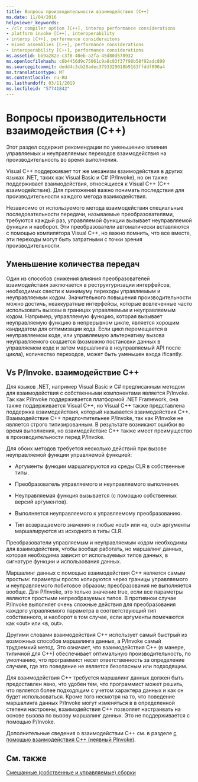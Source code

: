 ```yaml
---
title: Вопросы производительности взаимодействия (C++)
ms.date: 11/04/2016
helpviewer_keywords:
- /clr compiler option [C++], interop performance considerations
- platform invoke [C++], interoperability
- interop [C++], performance consideraitons
- mixed assemblies [C++], performance considerations
- interoperability [C++], performance considerations
ms.assetid: bb9a282e-c3f8-40eb-a2fa-45d80d578932
ms.openlocfilehash: c6b4456d9c75061c9a8c93f37f98b58f92adc899
ms.sourcegitcommit: dedd4c3cb28adec3793329018b9163ffddf890a4
ms.translationtype: MT
ms.contentlocale: ru-RU
ms.lasthandoff: 03/11/2019
ms.locfileid: "57741842"
---
```

# <a name="performance-considerations-for-interop-c"></a>Вопросы производительности взаимодействия (C++)

Этот раздел содержит рекомендации по уменьшению влияния управляемых и неуправляемых переходов взаимодействия на производительность во время выполнения.

Visual C++ поддерживает тот же механизм взаимодействия в других языках .NET, таких как Visual Basic и C# (P/Invoke), но он также поддерживает взаимодействия, относящиеся к Visual C++ (C++ взаимодействие). Для приложений важно понимать последствия для производительности каждого метода взаимодействия.

Независимо от используемого метода взаимодействия специальные последовательности передачи, называемые преобразователями, требуются каждый раз, управляемой функции вызывает неуправляемой функции и наоборот. Эти преобразователи автоматически вставляются с помощью компилятора Visual C++, но важно помнить, что все вместе, эти переходы могут быть затратными с точки зрения производительности.

## <a name="reducing-transitions"></a>Уменьшение количества передач

Один из способов снижения влияния преобразователей взаимодействия заключается в реструктуризации интерфейсов, необходимых свести к минимуму переходы управляемым и неуправляемым кодом. Значительного повышения производительности можно достичь, неаккуратные интерфейсы, которые вовлеченные часто использовать вызовы в границах управляемым и неуправляемым кодом. Например, управляемую функцию, которая вызывает неуправляемую функцию в непрерывном цикле, является хорошим кандидатом для оптимизации кода. Если цикл перемещается в неуправляемом коде, или управляемую альтернативу вызова неуправляемого создается (возможно постановки данных в управляемом коде и затем маршалинга в неуправляемый API после цикла), количество переходов, может быть уменьшен входа ificantly.

## <a name="pinvoke-vs-c-interop"></a>Vs P/Invoke. взаимодействие C++

Для языков .NET, например Visual Basic и C# предписанным методом для взаимодействия с собственными компонентами является P/Invoke. Так как P/Invoke поддерживается платформой .NET Framework, она также поддерживается Visual C++, но Visual C++ также представлена поддержка взаимодействия, который называется взаимодействия C++. Взаимодействие C++ предпочтительнее P/Invoke, так как P/Invoke не является строго типизированным. В результате возникают ошибки во время выполнения, но взаимодействие C++ также имеет преимущество в производительности перед P/Invoke.

Для обоих методов требуется несколько действий при вызове неуправляемой функции управляемой функцией:

- Аргументы функции маршалируются из среды CLR в собственные типы.

- Преобразователь управляемого и неуправляемого выполнения.

- Неуправляемая функция вызывается (с помощью собственных версий аргументов).

- Выполняется неуправляемого к управляемому преобразованию.

- Тип возвращаемого значения и любые «out» или «в, out» аргументы маршалируются из исходного в типы CLR.

Преобразователи управляемым и неуправляемым кодом необходимы для взаимодействия, чтобы вообще работать, но маршалинг данных, которая необходима зависит от используемых типов данных, в сигнатуре функции и использования данных.

Маршалинг данных с помощью взаимодействия C++ является самым простым: параметры просто копируются через границы управляемого и неуправляемого побитовое образом; преобразования не выполняется вообще. Для P/Invoke, это только значение true, если все параметры являются простыми непреобразуемых типов. В противном случае P/Invoke выполняет очень сложные действия для преобразования каждого управляемого параметра в соответствующий тип собственного, и наоборот в том случае, если аргументы помечаются как «out» или «в, out».

Другими словами взаимодействия C++ использует самый быстрый из возможных способов маршалинга данных, а P/Invoke самый трудоемкий метод. Это означает, что взаимодействия C++ (в манере, типичной для C++) обеспечивает оптимальную производительность, по умолчанию, что программист несет ответственность за определение случаев, где это поведение не является безопасным или подходящим.

Для взаимодействия C++ требуется маршалинг данных должен быть предоставлен явно, что удобен тем, что программист может решить, что является более подходящим с учетом характера данных и как он будет использоваться. Кроме того несмотря на то, что поведение маршалинга данных P/Invoke могут изменяться в в определенной степени настроены, взаимодействия C++ позволяет настраивать на основе вызова по вызову маршалинг данных. Это не поддерживается с помощью P/Invoke.

Дополнительные сведения о взаимодействии C++ см. в разделе [с помощью взаимодействия C++ (неявный PInvoke)](../dotnet/using-cpp-interop-implicit-pinvoke.md).

## <a name="see-also"></a>См. также

[Смешанные (собственные и управляемые) сборки](../dotnet/mixed-native-and-managed-assemblies.md)
